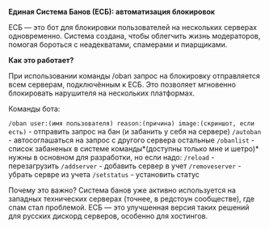 **Единая Система Банов (ЕСБ): автоматизация блокировок**

ЕСБ — это бот для блокировки пользователей на нескольких серверах одновременно. Система создана, чтобы облегчить жизнь модераторов, помогая бороться с неадекватами, спамерами и пиарщиками.

**Как это работает?**

При использовании команды /oban запрос на блокировку отправляется всем серверам, подключённым к ЕСБ. Это позволяет мгновенно блокировать нарушителя на нескольких платформах.

Команды бота:

``/oban user:(имя пользователя) reason:(причина) image:(скриншот, если есть)`` - отправить запрос на бан (и забанить у себя на сервере)
``/autoban`` - автосоглашаться
 на запрос с другого сервера
 остальные
``/obanlist`` - список забаненых в системе
 команды*(доступны только мне и шетро)* нужны в основном для разработки, но если надо:
``/reload`` - перезагрузить 
``/addserver`` - добавить сервер в учет
``/removeserver`` - убрать сервре из учета
``/setstatus`` - установить статус

Почему это важно?
Система банов уже активно используется на западных технических серверах (точнее, в редстоун сообществе), где спам стал проблемой. ЕСБ — это улучшенная версия таких решений для русских дискорд серверов, особенно для хостингов.
